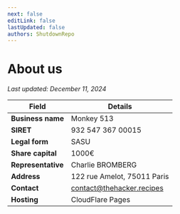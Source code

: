```yaml
---
next: false
editLink: false
lastUpdated: false
authors: ShutdownRepo
---
```


# About us
_Last updated: December 11, 2024_


| **Field**           | **Details**                               |
|----------------------|-------------------------------------------|
| **Business name**    | Monkey 513                                |
| **SIRET**            | 932 547 367 00015                        |
| **Legal form**       | SASU                                      |
| **Share capital**    | 1000€                                     |
| **Representative**   | Charlie BROMBERG                         |
| **Address**          | 122 rue Amelot, 75011 Paris              |
| **Contact**          | [contact@thehacker.recipes](mailto:contact@thehacker.recipes) |
| **Hosting**          | CloudFlare Pages                         |




